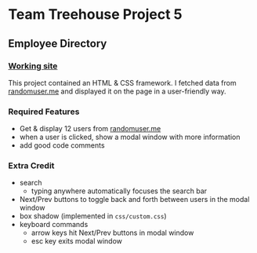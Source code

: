 # Team Treehouse Project 5

## Employee Directory

### [Working site](https://iamjameshall.github.io/Project_5/)

This project contained an HTML & CSS framework. I fetched data from [randomuser.me](https://randomuser.me) and displayed it on the page in a user-friendly way.

### Required Features
- Get & display 12 users from [randomuser.me](https://randomuser.me)
- when a user is clicked, show a modal window with more information
- add good code comments

### Extra Credit
- search
    - typing anywhere automatically focuses the search bar
- Next/Prev buttons to toggle back and forth between users in the modal window
- box shadow (implemented in `css/custom.css`)
- keyboard commands
    - arrow keys hit Next/Prev buttons in modal window
    - esc key exits modal window